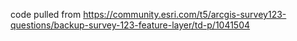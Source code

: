 code pulled from https://community.esri.com/t5/arcgis-survey123-questions/backup-survey-123-feature-layer/td-p/1041504
